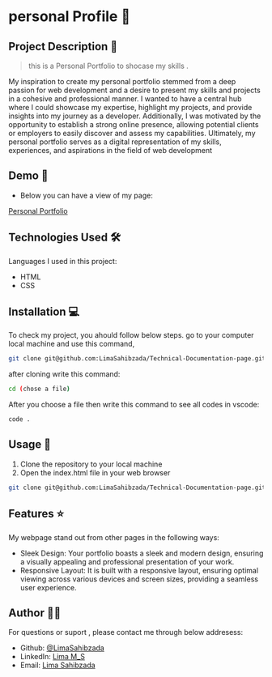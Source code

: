 # personal Profile 🚀

## Project Description 📝

> this is a Personal Portfolio to shocase my skills .

My inspiration to create my personal portfolio stemmed from a deep passion for web development and a desire to present my skills and projects in a cohesive and professional manner. I wanted to have a central hub where I could showcase my expertise, highlight my projects, and provide insights into my journey as a developer. Additionally, I was motivated by the opportunity to establish a strong online presence, allowing potential clients or employers to easily discover and assess my capabilities. Ultimately, my personal portfolio serves as a digital representation of my skills, experiences, and aspirations in the field of web development





## Demo 📸


- Below you can have a view of my page:

[Personal Portfolio](https://github.com/Orzala-2024/Personal-Portfolio/actions/runs/9923443638/job/27413597128)




## Technologies Used 🛠️

Languages I used in this project:

- HTML
- CSS



## Installation 💻

To check my project, you ahould follow below steps.
go to your computer local machine and use this command,

```bash
git clone git@github.com:LimaSahibzada/Technical-Documentation-page.git

```
after cloning write this command:
```bash
cd (chose a file)
```
After you choose a file then write this command to see all codes in vscode:
```bash
code .
```




## Usage 🎯

1. Clone the repository to your local machine
2. Open the index.html file in your web browser



```bash
git clone git@github.com:LimaSahibzada/Technical-Documentation-page.git
```




## Features ⭐

My webpage stand out from other pages in the following ways:

- Sleek Design: Your portfolio boasts a sleek and modern design, ensuring a visually appealing and professional presentation of your work.
- Responsive Layout: It is built with a responsive layout, ensuring optimal viewing across various devices and screen sizes, providing a seamless user experience.





## Author 👩‍💻
For questions or suport , please contact me through below addresess:
- Github: [@LimaSahibzada](https://github.com/LimaSahibzada)
- LinkedIn: [Lima M_S](https://linkedin.com/in/Lima_M_S)
- Email: [Lima Sahibzada](limasahibzada2023@gmail.com.com)





